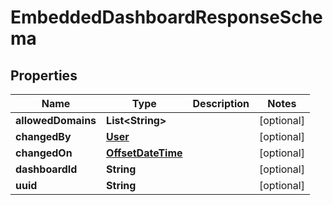 # EmbeddedDashboardResponseSchema

## Properties
Name | Type | Description | Notes
------------ | ------------- | ------------- | -------------
**allowedDomains** | **List&lt;String&gt;** |  |  [optional]
**changedBy** | [**User**](User.md) |  |  [optional]
**changedOn** | [**OffsetDateTime**](OffsetDateTime.md) |  |  [optional]
**dashboardId** | **String** |  |  [optional]
**uuid** | **String** |  |  [optional]
